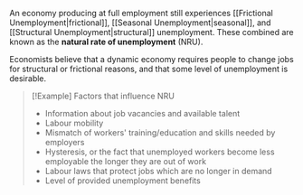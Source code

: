 An economy producing at full employment still experiences [[Frictional Unemployment|frictional]], [[Seasonal Unemployment|seasonal]], and [[Structural Unemployment|structural]] unemployment. These combined are known as the **natural rate of unemployment** (NRU).

Economists believe that a dynamic economy requires people to change jobs for structural or frictional reasons, and that some level of unemployment is desirable.

> [!Example] Factors that influence NRU
> - Information about job vacancies and available talent
> - Labour mobility
> - Mismatch of workers' training/education and skills needed by employers
> - Hysteresis, or the fact that unemployed workers become less employable the longer they are out of work
> - Labour laws that protect jobs which are no longer in demand
> - Level of provided unemployment benefits

